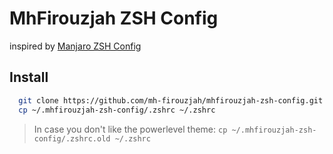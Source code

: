 # MhFirouzjah ZSH Config

inspired by [Manjaro ZSH Config](https://github.com/Chrysostomus/manjaro-zsh-config)

## Install

```sh
  git clone https://github.com/mh-firouzjah/mhfirouzjah-zsh-config.git ~/.mhfirouzjah-zsh-config
  cp ~/.mhfirouzjah-zsh-config/.zshrc ~/.zshrc
```

> In case you don't like the powerlevel theme: `cp ~/.mhfirouzjah-zsh-config/.zshrc.old ~/.zshrc`
